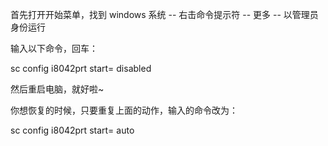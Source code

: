 首先打开开始菜单，找到 windows 系统 -- 右击命令提示符 -- 更多 -- 以管理员身份运行

输入以下命令，回车：

sc config i8042prt start= disabled

然后重启电脑，就好啦~

你想恢复的时候，只要重复上面的动作，输入的命令改为：

sc config i8042prt start= auto
